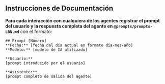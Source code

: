 ## Instrucciones de Documentación

**Para cada interacción con cualquiera de los agentes registrar el prompt del usuario y la respuesta completa del agente en `@prompts/prompts-LBN.md`** con el formato:
```
## Prompt [Número]
**Fecha:** [fecha del día actual en formato día-mes-año]
**Modelo:** [modelo de IA utilizado]

**Usuario:**
[prompt introducido por el usuario]

**Asistente:**
[prompt completo de salida del agente]
```